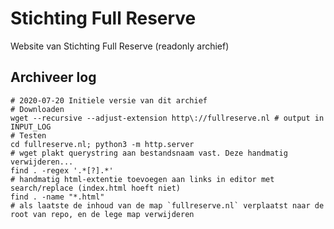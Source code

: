 Stichting Full Reserve
======================

Website van Stichting Full Reserve (readonly archief)

Archiveer log
-------------

	# 2020-07-20 Initiele versie van dit archief
	# Downloaden
	wget --recursive --adjust-extension http\://fullreserve.nl # output in INPUT_LOG
	# Testen
	cd fullreserve.nl; python3 -m http.server
	# wget plakt querystring aan bestandsnaam vast. Deze handmatig verwijderen...
	find . -regex '.*[?].*'
	# handmatig html-extentie toevoegen aan links in editor met search/replace (index.html hoeft niet)
	find . -name "*.html"
	# als laatste de inhoud van de map `fullreserve.nl` verplaatst naar de root van repo, en de lege map verwijderen
